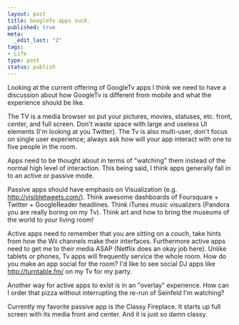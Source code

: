 ```yaml
--- 
layout: post
title: GoogleTv apps suck.
published: true
meta: 
  _edit_last: "2"
tags: 
- Life
type: post
status: publish
---
```

Looking at the current offering of GoogleTv apps I think we need to have a discussion about how GoogleTv is different from mobile and what the experience should be like.
    
The TV is a media browser so put your pictures, movies, statuses, etc. front, center, and full screen. Don't waste space with large and useless UI elements (I'm looking at you Twitter). The Tv is also multi-user, don't focus on single user experience; always ask how will your app interact with one to five people in the room.

Apps need to be thought about in terms of "watching" them instead of the normal high level of interaction. This being said, I think apps generally fall in to an active or passive mode.

Passive apps should have emphasis on Visualization (e.g. http://visibletweets.com/). Think awesome dashboards of Foursquare + Twitter + GoogleReader headlines. Think iTunes music visualizers (Pandora you are really boring on my Tv). Think art and how to bring the museums of the world to your living room!

Active apps need to remember that you are sitting on a couch, take hints from how the Wii channels make their interfaces. Furthermore active apps need to get me to their media ASAP (Netflix does an okay job here). Unlike tablets or phones, Tv apps will frequently service the whole room. How do you make an app social for the room? I'd like to see social DJ apps like http://turntable.fm/ on my Tv for my party.

Another way for active apps to exist is in an "overlay" experience. How can I order that pizza without interrupting the re-run of Seinfeld I'm watching?

Currently my favorite passive app is the Classy Fireplace. It starts up full screen with its media front and center. And it is just so damn classy.
